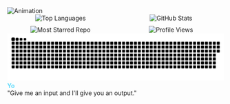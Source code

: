 <!-- markdownlint-disable -->


<div class="gif-container">
  <img src="anim.gif" alt="Animation" style="max-width:100%;"/>
</div>

<div class="container" style="display: flex; flex-wrap: wrap; justify-content: center; gap: 10px; align-items: flex-start;">
  <div class="image-wrapper" style="flex: 1; min-width: 200px; text-align: center;">
    <img src="https://github-readme-stats.vercel.app/api/top-langs/?username=intelligent-username&theme=dark&hide_border=false&include_all_commits=false&count_private=true&layout=compact" alt="Top Languages">
  </div>

  <div class="image-wrapper" style="flex: 1; min-width: 200px; text-align: center;">
    <img src="https://github-readme-stats.vercel.app/api?username=intelligent-username&show_icons=true&theme=dark" alt="GitHub Stats">
  </div>

  <div class="image-wrapper" style="flex: 1; min-width: 200px; text-align: center;">
    <img src="https://github-readme-stats.vercel.app/api/pin/?username=intelligent-username&repo=Tensor-Benchmarks&theme=dark" alt="Most Starred Repo">
  </div>

  <div class="image-wrapper" style="flex: 1; min-width: 200px; text-align: center;">
    <img src="https://komarev.com/ghpvc/?username=intelligent-username&color=blue" alt="Profile Views">
  </div>
</div>

<div class="container">
  <div class="image-wrapper">
    <picture>
      <source media="(prefers-color-scheme: dark)" srcset="https://github.com/intelligent-username/intelligent-username/raw/main/dist/github-snake-dark.svg" />
      <source media="(prefers-color-scheme: light)" srcset="https://github.com/intelligent-username/intelligent-username/raw/main/dist/github-snake.svg" />
      <img alt="github-snake" src="https://github.com/intelligent-username/intelligent-username/raw/main/dist/github-snake.svg">
    </picture>
  </div>
</div>

<div class="caption">
  <strong><span style="color:#61dafb;">Yo</span></strong><br/>
  "Give me an input and I'll give you an output."
</div>
